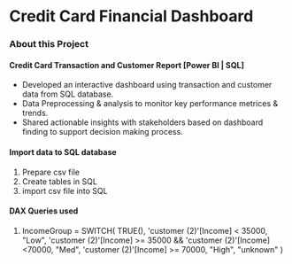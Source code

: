# Credit Card Financial Dashboard
### About this Project
#### Credit Card Transaction and Customer Report [Power BI | SQL]
+ Developed an interactive dashboard using transaction and customer data from SQL database.
+ Data Preprocessing & analysis to monitor key performance metrices & trends.
+ Shared actionable insights with stakeholders based on dashboard finding to support decision making process.

#### Import data to SQL database
1. Prepare csv file
2. Create tables in SQL
3. import csv file into SQL

#### DAX Queries used
1) IncomeGroup = SWITCH(
TRUE(),
'customer (2)'[Income] < 35000, "Low",
'customer (2)'[Income] >= 35000 && 'customer (2)'[Income] <70000, "Med",
'customer (2)'[Income] >= 70000, "High",
"unknown"
)

